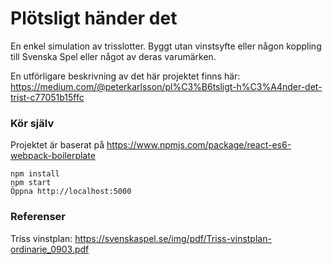 # Plötsligt händer det
En enkel simulation av trisslotter. Byggt utan vinstsyfte eller någon koppling till Svenska Spel eller något av deras varumärken.

En utförligare beskrivning av det här projektet finns här: https://medium.com/@peterkarlsson/pl%C3%B6tsligt-h%C3%A4nder-det-trist-c77051b15ffc

### Kör själv

Projektet är baserat på https://www.npmjs.com/package/react-es6-webpack-boilerplate

```
npm install
npm start
Öppna http://localhost:5000
```
### Referenser
Triss vinstplan: https://svenskaspel.se/img/pdf/Triss-vinstplan-ordinarie_0903.pdf

